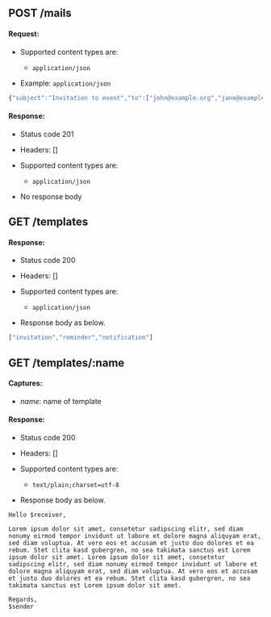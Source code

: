## POST /mails

#### Request:

- Supported content types are:

    - `application/json`

- Example: `application/json`

```javascript
{"subject":"Invitation to event","to":["john@example.org","jane@example.org"],"transactionalData":{"salutation":"Dear Family Doe,"},"template":"InvitationFormal"}
```

#### Response:

- Status code 201
- Headers: []

- Supported content types are:

    - `application/json`

- No response body

## GET /templates

#### Response:

- Status code 200
- Headers: []

- Supported content types are:

    - `application/json`

- Response body as below.

```javascript
["invitation","reminder","notification"]
```

## GET /templates/:name

#### Captures:

- *name*: name of template

#### Response:

- Status code 200
- Headers: []

- Supported content types are:

    - `text/plain;charset=utf-8`

- Response body as below.

```
Hello $receiver,

Lorem ipsum dolor sit amet, consetetur sadipscing elitr, sed diam nonumy eirmod tempor invidunt ut labore et dolore magna aliquyam erat, sed diam voluptua. At vero eos et accusam et justo duo dolores et ea rebum. Stet clita kasd gubergren, no sea takimata sanctus est Lorem ipsum dolor sit amet. Lorem ipsum dolor sit amet, consetetur sadipscing elitr, sed diam nonumy eirmod tempor invidunt ut labore et dolore magna aliquyam erat, sed diam voluptua. At vero eos et accusam et justo duo dolores et ea rebum. Stet clita kasd gubergren, no sea takimata sanctus est Lorem ipsum dolor sit amet.

Regards, 
$sender

```

